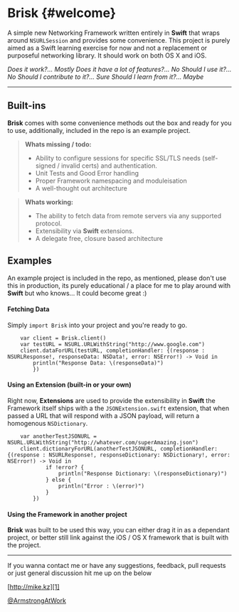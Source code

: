 Brisk	{#welcome}
=====================


A simple new Networking Framework written entirely in  **Swift** that wraps around `NSURLSession` and provides some convenience. This project is purely aimed as a Swift learning exercise for now and not a replacement or purposeful networking library. It should work on both OS X and iOS.

*Does it work?... Mostly*
*Does it have a lot of features?... No*
*Should I use it?... No*
*Should I contribute to it?... Sure*
*Should I learn from it?... Maybe*

----------


Built-ins
---------

**Brisk** comes with some convenience methods out the box and ready for you to use, additionally, included in the repo is an example project.



> **Whats missing / todo:**
> 
> - Ability to configure sessions for specific SSL/TLS needs (self-signed / invalid certs) and authentication.
> - Unit Tests and Good Error handling
> - Proper Framework namespacing and moduleisation
> - A well-thought out architecture

> **Whats working:**
> 
> - The ability to fetch data from remote servers via any supported protocol.
> - Extensibility via **Swift** extensions.
> - A delegate free, closure based architecture

Examples
---------
An example project is included in the repo, as mentioned, please don't use this in production, its purely educational / a place for me to play around with **Swift** but who knows... It could become great :)

#### Fetching Data

Simply `import Brisk` into your project and you're ready to go.

        var client = Brisk.client()
        var testURL = NSURL.URLWithString("http://www.google.com")
        client.dataForURL(testURL, completionHandler: {(response : NSURLResponse!, responseData: NSData!, error: NSError!) -> Void in
            println("Response Data: \(responseData)")
            })

#### Using an Extension (built-in or your own)

Right now, **Extensions** are used to provide the extensibility in **Swift** the Framework itself ships with a the `JSONExtension.swift` extension, that when passed a URL that will respond with a JSON payload, will return a homogenous `NSDictionary`.

        var anotherTestJSONURL = NSURL.URLWithString("http://whatever.com/superAmazing.json")
        client.dictionaryForURL(anotherTestJSONURL, completionHandler: {(response : NSURLResponse!, responseDictionary: NSDictionary!, error: NSError!) -> Void in
                if !error? {
                    println("Response Dictionary: \(responseDictionary)")
                } else {
                    println("Error : \(error)")
                }
            })




#### Using the Framework in another project

**Brisk** was built to be used this way, you can either drag it in as a dependant project, or better still link against the iOS / OS X framework that is built with the project.


----------

If you wanna contact me or have any suggestions, feedback, pull requests or just general discussion hit me up on the below

[http://mike.kz][1]

[@ArmstrongAtWork][2]


  [1]: http://mike.kz
  [2]: http://twitter.com/ArmstrongAtWork
